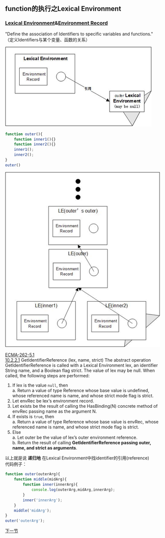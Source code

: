 ## function的执行之Lexical Environment

### [Lexical Environment](http://es5.github.io/#x10.2)&[Environment Record](http://es5.github.io/#x10.2.1)

"Define the association of Identifiers to specific variables and functions."
（定义Identifiers与某个变量、函数的关系）

![](image/le0.jpg) 

```javascript
function outer(){
    function inner1(){}
    function inner2(){}
    inner1();
    inner2();
}
outer()
```
![](image/le3.jpg) 

[ECMA-262-5.1](http://es5.github.io/)<br/>
[10.2.2.1](http://es5.github.io/#x10.2.2.1) GetIdentifierReference (lex, name, strict)
The abstract operation GetIdentifierReference is called with a Lexical Environment lex, an identifier String
name, and a Boolean flag strict. The value of lex may be null. When called, the following steps are performed:
1. If lex is the value `null`, then<br/>
    a. Return a value of type Reference whose base value is undefined, whose referenced name is name,
and whose strict mode flag is strict.
2. Let envRec be lex‘s environment record.
3. Let exists be the result of calling the HasBinding(N) concrete method of envRec passing name as the
argument N.
4. If exists is `true`, then<br/>
    a. Return a value of type Reference whose base value is envRec, whose referenced name is name, and
whose strict mode flag is strict.
5. Else<br/>
    a. Let outer be the value of lex’s outer environment reference.<br/>
    b. Return the result of calling **GetIdentifierReference passing outer, name, and strict as arguments**.

以上就是说 **递归地** 在Lexical Environment中找identifier的引用(reference)<br/>
代码例子：
```javascript
function outer(outerArg){
	function middle(midArg){
		function inner(innerArg){
			console.log(outerArg,midArg,innerArg);
		}
	    inner('innerArg');
	}
    middle('midArg');
}
outer('outerArg');
```

[下一节](function-ExecutionContext.md)
